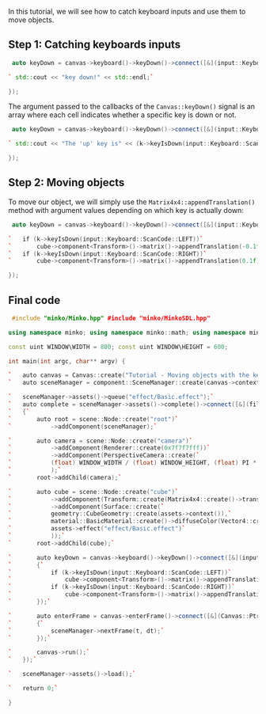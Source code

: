 In this tutorial, we will see how to catch keyboard inputs and use them to move objects.

Step 1: Catching keyboards inputs
---------------------------------


```cpp
 auto keyDown = canvas->keyboard()->keyDown()->connect([&](input::Keyboard::Ptr k) {

` std::cout << "key down!" << std::endl;`

}); 
```


The argument passed to the callbacks of the `Canvas::keyDown()` signal is an array where each cell indicates whether a specific key is down or not.


```cpp
 auto keyDown = canvas->keyboard()->keyDown()->connect([&](input::Keyboard::Ptr k) {

` std::cout << "The 'up' key is" << (k->keyIsDown(input::Keyboard::ScanCode::SPACE) ? "" : " not") << " down" << std::endl;`

}); 
```


Step 2: Moving objects
----------------------

To move our object, we will simply use the `Matrix4x4::appendTranslation()` method with argument values depending on which key is actually down:


```cpp
 auto keyDown = canvas->keyboard()->keyDown()->connect([&](input::Keyboard::Ptr k) {

`   if (k->keyIsDown(input::Keyboard::ScanCode::LEFT))`
`       cube->component<Transform>()->matrix()->appendTranslation(-0.1f);`
`   if (k->keyIsDown(input::Keyboard::ScanCode::RIGHT))`
`       cube->component<Transform>()->matrix()->appendTranslation(0.1f);`

}); 
```


Final code
----------


```cpp
 #include "minko/Minko.hpp" #include "minko/MinkoSDL.hpp"

using namespace minko; using namespace minko::math; using namespace minko::component;

const uint WINDOW\WIDTH = 800; const uint WINDOW\HEIGHT = 600;

int main(int argc, char** argv) {

`   auto canvas = Canvas::create("Tutorial - Moving objects with the keyboard", WINDOW_WIDTH, WINDOW_HEIGHT);`
`   auto sceneManager = component::SceneManager::create(canvas->context());`

`   sceneManager->assets()->queue("effect/Basic.effect");`
`   auto complete = sceneManager->assets()->complete()->connect([&](file::AssetLibrary::Ptr assets)`
`   {`
`       auto root = scene::Node::create("root")`
`           ->addComponent(sceneManager);`

`       auto camera = scene::Node::create("camera")`
`           ->addComponent(Renderer::create(0x7f7f7fff))`
`           ->addComponent(PerspectiveCamera::create(`
`           (float) WINDOW_WIDTH / (float) WINDOW_HEIGHT, (float) PI * 0.25f, .1f, 1000.f)`
`           );`
`       root->addChild(camera);`

`       auto cube = scene::Node::create("cube")`
`           ->addComponent(Transform::create(Matrix4x4::create()->translation(0.f, 0.f, -5.f)))`
`           ->addComponent(Surface::create(`
`           geometry::CubeGeometry::create(assets->context()),`
`           material::BasicMaterial::create()->diffuseColor(Vector4::create(0.f, 0.f, 1.f, 1.f)),`
`           assets->effect("effect/Basic.effect")`
`           ));`
`       root->addChild(cube);`

`       auto keyDown = canvas->keyboard()->keyDown()->connect([&](input::Keyboard::Ptr k)`
`       {`
`           if (k->keyIsDown(input::Keyboard::ScanCode::LEFT))`
`               cube->component<Transform>()->matrix()->appendTranslation(-0.1f);`
`           if (k->keyIsDown(input::Keyboard::ScanCode::RIGHT))`
`               cube->component<Transform>()->matrix()->appendTranslation(0.1f);`
`       });`

`       auto enterFrame = canvas->enterFrame()->connect([&](Canvas::Ptr canvas, float t, float dt)`
`       {`
`           sceneManager->nextFrame(t, dt);`
`       });`

`       canvas->run();`
`   });`

`   sceneManager->assets()->load();`

`   return 0;`

} 
```


